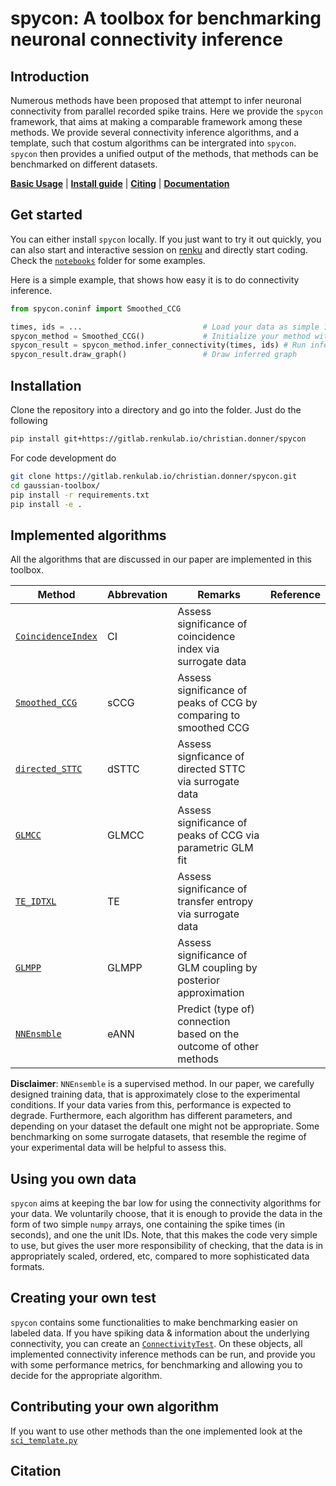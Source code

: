 # spycon: A toolbox for benchmarking neuronal connectivity inference
## Introduction

Numerous methods have been proposed that attempt to infer neuronal connectivity from parallel recorded spike trains. 
Here we provide the `spycon` framework, that aims at making a comparable framework among these methods. We provide several 
connectivity inference algorithms, and a template, such that costum algorithms can be intergrated into `spycon`. `spycon`
then provides a unified output of the methods, that methods can be benchmarked on different datasets.

[**Basic Usage**](#basics) | [**Install guide**](#installation) | [**Citing**](#citation) | [**Documentation**]()

## Get started

You can either install `spycon` locally. If you just want to try it out quickly, you can also start and interactive 
session on [renku](https://renkulab.io/projects/christian.donner/spycon) and directly start coding. Check the [`notebooks`](notebooks) folder for some examples.

Here is a simple example, that shows how easy it is to do connectivity inference.

```python
from spycon.coninf import Smoothed_CCG

times, ids = ...                           # Load your data as simple 1D numpy arrays
spycon_method = Smoothed_CCG()             # Initialize your method with default parameters
spycon_result = spycon_method.infer_connectivity(times, ids) # Run inference
spycon_result.draw_graph()                 # Draw inferred graph
```

## Installation

Clone the repository into a directory and go into the folder. Just do the following

```bash
pip install git+https://gitlab.renkulab.io/christian.donner/spycon
```

For code development do
```bash
git clone https://gitlab.renkulab.io/christian.donner/spycon.git
cd gaussian-toolbox/
pip install -r requirements.txt
pip install -e .
```

## Implemented algorithms

All the algorithms that are discussed in our paper are implemented in this toolbox.

| Method             | Abbrevation | Remarks                                                            | Reference |
|--------------------|-------------|--------------------------------------------------------------------|-----------|
| [`CoincidenceIndex`](spycon/coninf/sci_ci.py) | CI          | Assess significance of coincidence index via surrogate data        |           |
| [`Smoothed_CCG`](spycon/coninf/sci_sccg.py)     | sCCG        | Assess significance of peaks of CCG by comparing to smoothed CCG   |           |
| [`directed_STTC`](spycon/coninf/sci_dsttc.py)     | dSTTC       | Assess signficance of directed STTC via surrogate data             |           |
| [`GLMCC`](spycon/coninf/sci_glmcc.py)             | GLMCC       | Assess significance of peaks of CCG via parametric GLM fit         |           |
| [`TE_IDTXL`](spycon/coninf/sci_idtxl.py)          | TE          | Assess significance of transfer entropy via surrogate data         |           |
| [`GLMPP`](spycon/coninf/sci_glmpp.py)             | GLMPP       | Assess significance of GLM coupling by posterior approximation     |           |
| [`NNEnsmble`](spycon/coninf/sci_ensemble.py)         | eANN        | Predict (type of) connection based on the outcome of other methods |           |

__Disclaimer__: `NNEnsemble` is a supervised method. In our paper, we carefully designed training data, that is approximately close to the experimental conditions. If your data varies from this, performance is expected to degrade. Furthermore, each algorithm has different parameters, and depending on your dataset the default one might not be appropriate. Some benchmarking on some surrogate datasets, that resemble the regime of your experimental data will be helpful to assess this.

## Using you own data

`spycon` aims at keeping the bar low for using the connectivity algorithms for your data. We voluntarily choose, that it is enough to provide the data in the form of two simple `numpy` arrays, one containing the spike times (in seconds), and one the unit IDs. Note, that this makes the code very simple to use, but gives the user more responsibility of checking, that the data is in appropriately scaled, ordered, etc, compared to more sophisticated data formats. 

## Creating your own test

`spycon` contains some functionalities to make benchmarking easier on labeled data. If you have spiking data & information about the underlying connectivity, you can create an [`ConnectivityTest`](spycon/spycon_tests.py). On these objects, all implemented connectivity inference methods can be run, and provide you with some performance metrics, for benchmarking and allowing you to decide for the appropriate algorithm.

## Contributing your own algorithm

If you want to use other methods than the one implemented look at the [`sci_template.py`](spycon/coninf/sci_template.py)

## Citation

